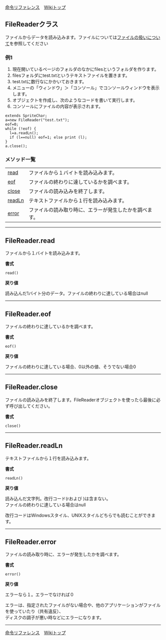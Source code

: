 
[命令リファレンス](./reference)&emsp;[Wikiトップ](./)

<title>命令リファレンス - FileReader</title>

## FileReaderクラス

ファイルからデータを読み込みます。ファイルについては[ファイルの扱いについて](./rf-file-handling)を参照してください

### 例1

1. 現在開いているページのフォルダのなかにfilesというフォルダを作ります。  
2. filesフォルダにtest.txtというテキストファイルを置きます。  
3. test.txtに数行なにかかいておきます。  
4. メニューの「ウィンドウ」＞「コンソール」でコンソールウィンドウを表示します。  
5. オブジェクトを作成し、次のようなコードを書いて実行します。  
6. コンソールにファイルの内容が表示されます。  

```
extends SpriteChar;
a=new FileReader("test.txt");
eof=0;
while (!eof) {
  l=a.readLn();
  if (l==null) eof=1; else print (l);
}
a.close();
```

### メソッド一覧
|||
|-|-|
|[read](#filereaderread)|ファイルから１バイトを読み込みます。|
|[eof](#filereadereof)|ファイルの終わりに達しているかを調べます。|
|[close](#filereaderclose)|ファイルの読み込みを終了します。|
|[readLn](#filereaderreadln)|テキストファイルから１行を読み込みます。|
|[error](#filereadererror)|ファイルの読み取り時に、エラーが発生したかを調べます。|

***

## FileReader.read
ファイルから１バイトを読み込みます。

**書式**
```
read()
```

**戻り値**

読み込んだ1バイト分のデータ。ファイルの終わりに達している場合はnull

***

## FileReader.eof
ファイルの終わりに達しているかを調べます。

**書式**
```
eof()
```

**戻り値**

ファイルの終わりに達している場合、0以外の値、そうでない場合0

***

## FileReader.close
ファイルの読み込みを終了します。FileReaderオブジェクトを使ったら最後に必ず呼び出してください。

**書式**
```
close()
```

***

## FileReader.readLn
テキストファイルから１行を読み込みます。

**書式**
```
readLn()
```

**戻り値**

読み込んだ文字列。改行コード(rおよび )は含まない。  
ファイルの終わりに達している場合はnull

改行コードはWindowsスタイル、UNIXスタイルどちらでも読むことができます。

***

## FileReader.error
ファイルの読み取り時に、エラーが発生したかを調べます。

**書式**
```
error()
```

**戻り値**

エラーなら１。エラーでなければ０

エラーは、指定されたファイルがない場合や、他のアプリケーションがファイルを使っていたり（共有違反）、  
ディスクの調子が悪い時などにエラーになります。

***

[命令リファレンス](./reference)&emsp;[Wikiトップ](./)


